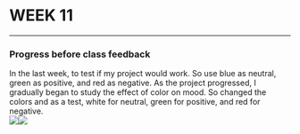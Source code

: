# WEEK 11
***
### Progress before class feedback

In the last week, to test if my project would work. So use blue as neutral, green as positive, and red as negative. As the project progressed, I gradually began to study the effect of color on mood. So changed the colors and as a test, white for neutral, green for positive, and red for negative.<br>
![](https://github.com/GarveyMak123/Slave-to-the-Algorithm/blob/master/week%2010/Starfield.gif)![](https://github.com/GarveyMak123/Slave-to-the-Algorithm/blob/master/week%2011/colordevelop.gif)
